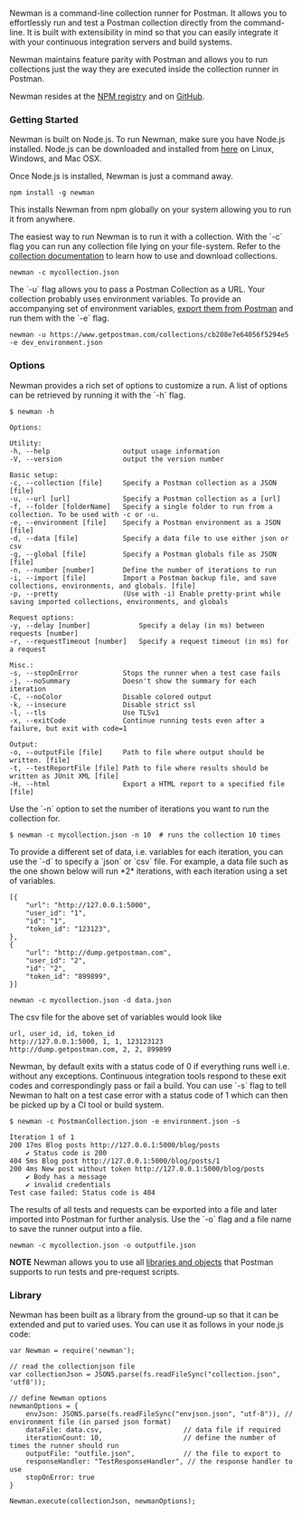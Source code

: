 ---
---
Newman is a command-line collection runner for Postman. It allows you to effortlessly run and test a Postman collection directly from the command-line. It is built with extensibility in mind so that you can easily integrate it with your continuous integration servers and build systems.

Newman maintains feature parity with Postman and allows you to run collections just the way they are executed inside the collection runner in Postman.

Newman resides at the [NPM registry][0] and on [GitHub][1].

### Getting Started

Newman is built on Node.js. To run Newman, make sure you have Node.js installed. Node.js can be downloaded and installed from [here][2] on Linux, Windows, and Mac OSX.

Once Node.js is installed, Newman is just a command away.

    npm install -g newman

This installs Newman from npm globally on your system allowing you to run it from anywhere.

The easiest way to run Newman is to run it with a collection. With the \`-c\` flag you can run any collection file lying on your file-system. Refer to the [collection documentation][3] to learn how to use and download collections.

    newman -c mycollection.json

The \`-u\` flag allows you to pass a Postman Collection as a URL. Your collection probably uses environment variables. To provide an accompanying set of environment variables, [export them from Postman][4] and run them with the \`-e\` flag.

    newman -u https://www.getpostman.com/collections/cb208e7e64056f5294e5 -e dev_environment.json

### Options

Newman provides a rich set of options to customize a run. A list of options can be retrieved by running it with the \`-h\` flag.

    
    $ newman -h
    
    Options:
    
    Utility:
    -h, --help                  output usage information
    -V, --version               output the version number
     
    Basic setup:
    -c, --collection [file]     Specify a Postman collection as a JSON [file]
    -u, --url [url]             Specify a Postman collection as a [url]
    -f, --folder [folderName]   Specify a single folder to run from a collection. To be used with -c or -u.
    -e, --environment [file]    Specify a Postman environment as a JSON [file]
    -d, --data [file]           Specify a data file to use either json or csv
    -g, --global [file]         Specify a Postman globals file as JSON [file]
    -n, --number [number]       Define the number of iterations to run
    -i, --import [file]         Import a Postman backup file, and save collections, environments, and globals. [file]
    -p, --pretty                (Use with -i) Enable pretty-print while saving imported collections, environments, and globals
     
    Request options:
    -y, --delay [number]            Specify a delay (in ms) between requests [number]
    -r, --requestTimeout [number]   Specify a request timeout (in ms) for a request
     
    Misc.:
    -s, --stopOnError           Stops the runner when a test case fails
    -j, --noSummary             Doesn't show the summary for each iteration
    -C, --noColor               Disable colored output
    -k, --insecure              Disable strict ssl
    -l, --tls                   Use TLSv1
    -x, --exitCode              Continue running tests even after a failure, but exit with code=1
     
    Output:
    -o, --outputFile [file]     Path to file where output should be written. [file]
    -t, --testReportFile [file] Path to file where results should be written as JUnit XML [file]
    -H, --html                  Export a HTML report to a specified file [file]

Use the \`-n\` option to set the number of iterations you want to run the collection for.

    $ newman -c mycollection.json -n 10  # runs the collection 10 times

To provide a different set of data, i.e. variables for each iteration, you can use the \`-d\` to specify a \`json\` or \`csv\` file. For example, a data file such as the one shown below will run \*2\* iterations, with each iteration using a set of variables.

    
    [{
    	"url": "http://127.0.0.1:5000",
    	"user_id": "1",
    	"id": "1",
    	"token_id": "123123",
    },
    {
    	"url": "http://dump.getpostman.com",
    	"user_id": "2",
    	"id": "2",
    	"token_id": "899899",
    }]

    newman -c mycollection.json -d data.json

The csv file for the above set of variables would look like

    
    url, user_id, id, token_id
    http://127.0.0.1:5000, 1, 1, 123123123
    http://dump.getpostman.com, 2, 2, 899899

Newman, by default exits with a status code of 0 if everything runs well i.e. without any exceptions. Continuous integration tools respond to these exit codes and correspondingly pass or fail a build. You can use \`-s\` flag to tell Newman to halt on a test case error with a status code of 1 which can then be picked up by a CI tool or build system.

    
    $ newman -c PostmanCollection.json -e environment.json -s
    
    Iteration 1 of 1
    200 17ms Blog posts http://127.0.0.1:5000/blog/posts
        ✔ Status code is 200
    404 5ms Blog post http://127.0.0.1:5000/blog/posts/1
    200 4ms New post without token http://127.0.0.1:5000/blog/posts
        ✔ Body has a message
        ✔ invalid credentials
    Test case failed: Status code is 404

The results of all tests and requests can be exported into a file and later imported into Postman for further analysis. Use the \`-o\` flag and a file name to save the runner output into a file.

    newman -c mycollection.json -o outputfile.json

**NOTE** Newman allows you to use all [libraries and objects][5] that Postman supports to run tests and pre-request scripts.

### Library

Newman has been built as a library from the ground-up so that it can be extended and put to varied uses. You can use it as follows in your node.js code:

    
    var Newman = require('newman');
    
    // read the collectionjson file
    var collectionJson = JSON5.parse(fs.readFileSync("collection.json", 'utf8'));
    
    // define Newman options
    newmanOptions = {
    	envJson: JSON5.parse(fs.readFileSync("envjson.json", "utf-8")), // environment file (in parsed json format)
    	dataFile: data.csv,                    // data file if required
    	iterationCount: 10,                    // define the number of times the runner should run
    	outputFile: "outfile.json",            // the file to export to
    	responseHandler: "TestResponseHandler", // the response handler to use
    	stopOnError: true
    }
    
    Newman.execute(collectionJson, newmanOptions);



[0]: https://www.npmjs.org/package/newman
[1]: https://github.com/postmanlabs/newman
[2]: http://nodejs.org/download/
[3]: http://www.getpostman.com/docs/collections
[4]: http://www.getpostman.com/docs/environments
[5]: http://www.getpostman.com/docs/jetpacks_sandbox